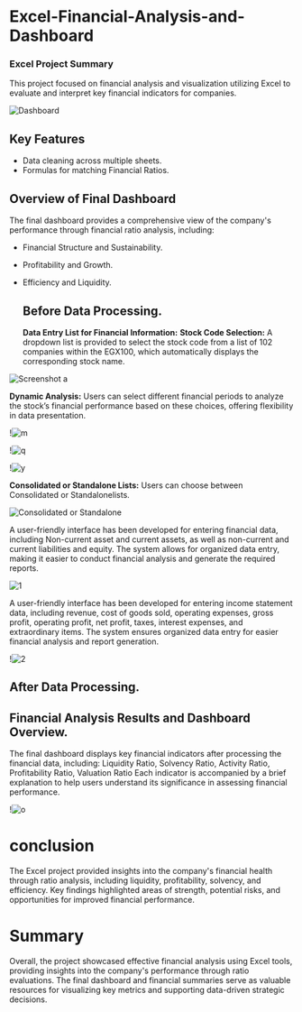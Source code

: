 # Excel-Financial-Analysis-and-Dashboard

### Excel Project Summary

 This project focused on financial analysis and visualization utilizing Excel to evaluate and interpret key financial indicators for companies.
 
![Dashboard](https://github.com/user-attachments/assets/b56bfb4f-d76e-47fc-b237-58e9a2cb389b)


## Key Features
- Data cleaning across multiple sheets.
- Formulas for matching Financial Ratios.
  
## Overview of Final Dashboard

The final dashboard provides a comprehensive view of the company's performance through financial ratio analysis, including:

- Financial Structure and Sustainability.
- Profitability and Growth.
- Efficiency and Liquidity.

  ## Before Data Processing.

  **Data Entry List for Financial Information:**
  **Stock Code Selection:** A dropdown list is provided to select the stock code from a list of 102 companies within the EGX100, which automatically displays the corresponding stock name.
     
![Screenshot a](https://github.com/user-attachments/assets/86843fc6-de11-472e-a204-e79c158d2d92)

 **Dynamic Analysis:** Users can select different financial periods to analyze the stock’s financial performance based on these choices, offering flexibility in data presentation.

  !![m](https://github.com/user-attachments/assets/6a5baf95-2fe1-4708-8f92-c47a34779368)
  
!![q](https://github.com/user-attachments/assets/a3396f11-e037-4d16-b2a4-c7525caa1463)

!![y](https://github.com/user-attachments/assets/60c7635c-5868-4a2b-975c-68cb18a272b1)

 **Consolidated or Standalone Lists:** Users can choose between Consolidated or Standalonelists.

![Consolidated or Standalone](https://github.com/user-attachments/assets/c95a8043-c5ff-4973-8a86-533d1313be35)

A user-friendly interface has been developed for entering financial data, including  Non-current asset  and current assets, as well as  non-current and current liabilities and equity. The system allows for organized data entry, making it easier to conduct financial analysis and generate the required reports.

![1](https://github.com/user-attachments/assets/71a64112-2a44-46c0-84b7-071e1385d6df)

A user-friendly interface has been developed for entering income statement data, including revenue, cost of goods sold, operating expenses, gross profit, operating profit, net profit, taxes, interest expenses, and extraordinary items. The system ensures organized data entry for easier financial analysis and report generation.

!![2](https://github.com/user-attachments/assets/bc9ad3fa-aeb7-4aeb-8799-88308b2dd7e0)

 ## After Data Processing.
 
 ## Financial Analysis Results and Dashboard Overview.

The final dashboard displays key financial indicators after processing the financial data, including:
 Liquidity Ratio, Solvency Ratio, Activity Ratio, Profitability Ratio, Valuation Ratio
Each indicator is accompanied by a brief explanation to help users understand its significance in assessing financial performance.

!![o](https://github.com/user-attachments/assets/05bbe9f7-3d9d-48d6-8e55-aa40b42f39a9)

# conclusion

The Excel project provided insights into the company's financial health through ratio analysis, including liquidity, profitability, solvency, and efficiency. Key findings highlighted areas of strength, potential risks, and opportunities for improved financial performance.

# Summary

Overall, the project showcased effective financial analysis using Excel tools, providing insights into the company's performance through ratio evaluations. The final dashboard and financial summaries serve as valuable resources for visualizing key metrics and supporting data-driven strategic decisions.












  
